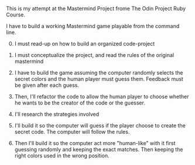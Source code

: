This is my attempt at the Mastermind Project frome The Odin Project Ruby Course.

I have to build a working Mastermind game playable from the command line.

0. I must read-up on how to build an organized code-project

1. I must conceptualize the project, and read the rules of the original mastermind

2. I have to build the game assuming the computer randomly selects the secret colors and the human player must guess them. Feedback must be given after each guess.

3. Then, I'll refactor the code to allow the human player to choose whether he wants to be the creator of the code or the guesser.

4. I'll research the strategies involved

5. I'll build it so the computer will guess if the player choose to create the secret code. The computer will follow the rules.

6. Then I'll build it so the computer act more "human-like" with it first guessing randomly and keeping the exact matches. Then keeping the right colors used in the wrong position.